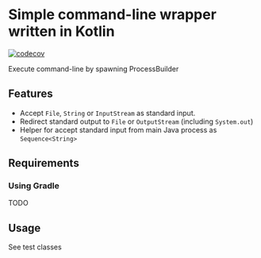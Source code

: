 # Simple command-line wrapper written in Kotlin

[![codecov](https://codecov.io/gh/jasoet/fun-kommand/branch/master/graph/badge.svg)](https://codecov.io/gh/jasoet/fun-kommand)

Execute command-line by spawning ProcessBuilder

## Features
- Accept `File`, `String` or `InputStream` as standard input.
- Redirect standard output to `File` or `OutputStream` (including `System.out`)
- Helper for accept standard input from main Java process as `Sequence<String>`

## Requirements
### Using Gradle
TODO

## Usage
See test classes
